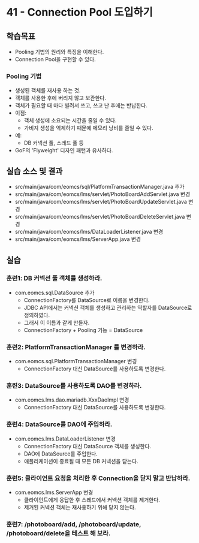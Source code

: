 # 41 - Connection Pool 도입하기

## 학습목표

- Pooling 기법의 원리와 특징을 이해한다.
- Connection Pool을 구현할 수 있다.

### Pooling 기법

- 생성된 객체를 재사용 하는 것.
- 객체를 사용한 후에 버리지 않고 보관한다.
- 객체가 필요할 때 마다 빌려서 쓰고, 쓰고 난 후에는 반납한다.
- 이점:
  - 객체 생성에 소요되는 시간을 줄일 수 있다.
  - 가비지 생성을 억제하기 때문에 메모리 낭비를 줄일 수 있다.
- 예:
  - DB 커넥션 풀, 스레드 풀 등
- GoF의 'Flyweight' 디자인 패턴과 유사하다.

## 실습 소스 및 결과

- src/main/java/com/eomcs/sql/PlatformTransactionManager.java 추가
- src/main/java/com/eomcs/lms/servlet/PhotoBoardAddServlet.java 변경
- src/main/java/com/eomcs/lms/servlet/PhotoBoardUpdateServlet.java 변경
- src/main/java/com/eomcs/lms/servlet/PhotoBoardDeleteServlet.java 변경
- src/main/java/com/eomcs/lms/DataLoaderListener.java 변경
- src/main/java/com/eomcs/lms/ServerApp.java 변경

## 실습  

### 훈련1: DB 커넥션 풀 객체를 생성하라.

- com.eomcs.sql.DataSource 추가
  - ConnectionFactory를 DataSource로 이름을 변경한다.
  - JDBC API에서는 커넥션 객체를 생성하고 관리하는 역할자를 DataSource로 정의하였다. 
  - 그래서 이 이름과 같게 만들자.
  - ConnectionFactory + Pooling 기능 = DataSource
  
### 훈련2: PlatformTransactionManager 를 변경하라.

- com.eomcs.sql.PlatformTransactionManager 변경
  - ConnectionFactory 대신 DataSource를 사용하도록 변경한다.

### 훈련3: DataSource를 사용하도록 DAO를 변경하라.

- com.eomcs.lms.dao.mariadb.XxxDaoImpl 변경
  - ConnectionFactory 대신 DataSource를 사용하도록 변경한다.
  
### 훈련4: DataSource를 DAO에 주입하라.

- com.eomcs.lms.DataLoaderListener 변경
  - ConnectionFactory 대신 DataSource 객체를 생성한다.
  - DAO에 DataSource를 주입한다.
  - 애플리케이션이 종료될 때 모든 DB 커넥션을 닫는다.
  
### 훈련5: 클라이언트 요청을 처리한 후 Connection을 닫지 말고 반납하라.

- com.eomcs.lms.ServerApp 변경
  - 클라이언트에게 응답한 후 스레드에서 커넥션 객체를 제거한다.
  - 제거된 커넥션 객체는 재사용하기 위해 닫지 않는다.
  
### 훈련7: /photoboard/add, /photoboard/update, /photoboard/delete을 테스트 해 보라.